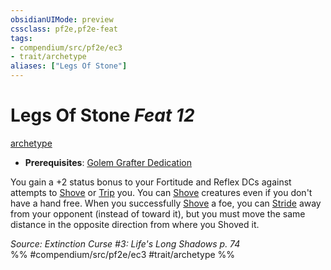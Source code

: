 ```yaml
---
obsidianUIMode: preview
cssclass: pf2e,pf2e-feat
tags:
- compendium/src/pf2e/ec3
- trait/archetype
aliases: ["Legs Of Stone"]
---
```

# Legs Of Stone  *Feat 12*  
[archetype](../../Rules/traits/archetype.md)  

- **Prerequisites**: [Golem Grafter Dedication](golem-grafter-dedication-ec3.md)

You gain a +2 status bonus to your Fortitude and Reflex DCs against attempts to [Shove](../../Rules/actions/shove.md) or [Trip](../../Rules/actions/trip.md) you. You can [Shove](../../Rules/actions/shove.md) creatures even if you don't have a hand free. When you successfully [Shove](../../Rules/actions/shove.md) a foe, you can [Stride](../../Rules/actions/stride.md) away from your opponent (instead of toward it), but you must move the same distance in the opposite direction from where you Shoved it.

*Source: Extinction Curse #3: Life's Long Shadows p. 74*  
%% #compendium/src/pf2e/ec3 #trait/archetype %%